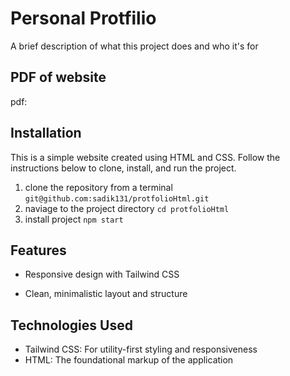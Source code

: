 
# Personal Protfilio

A brief description of what this project does and who it's for


## PDF of website

pdf:
## Installation

This is a simple website created using HTML and CSS. Follow the instructions below to clone, install, and run the project.

 1. clone the repository from a terminal `git@github.com:sadik131/protfolioHtml.git`
 2. naviage to the project directory  `cd protfolioHtml`
 3. install project `npm start`

## Features

* Responsive design with Tailwind CSS

* Clean, minimalistic layout and structure

## Technologies Used

* Tailwind CSS: For utility-first styling and responsiveness
* HTML: The foundational markup of the application
